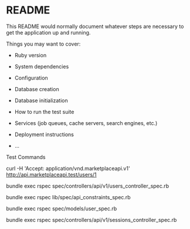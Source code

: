 # README

This README would normally document whatever steps are necessary to get the
application up and running.

Things you may want to cover:

* Ruby version

* System dependencies

* Configuration

* Database creation

* Database initialization

* How to run the test suite

* Services (job queues, cache servers, search engines, etc.)

* Deployment instructions

* ...



Test Commands

curl -H 'Accept: application/vnd.marketplaceapi.v1' http://api.marketplaceapi.test/users/1

bundle exec rspec spec/controllers/api/v1/users_controller_spec.rb

bundle exec rspec lib/spec/api_constraints_spec.rb

bundle exec rspec spec/models/user_spec.rb

bundle exec rspec spec/controllers/api/v1/sessions_controller_spec.rb

